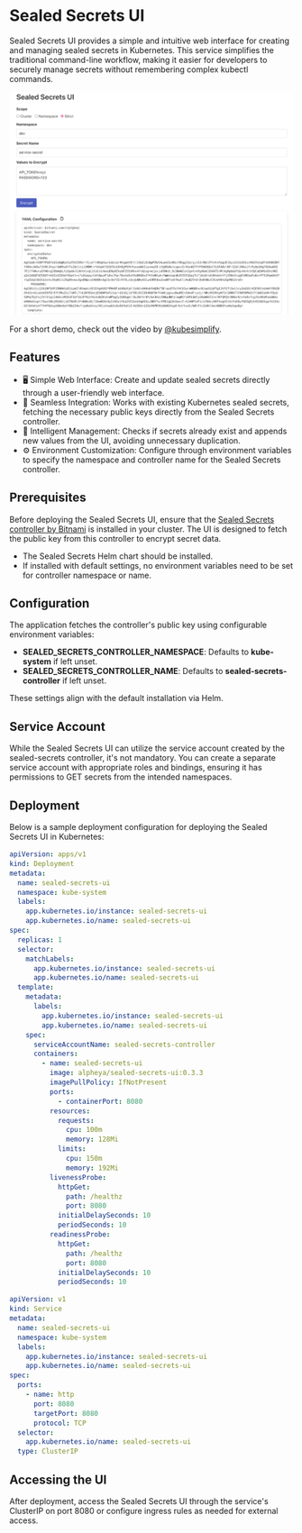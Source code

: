 # Sealed Secrets UI

Sealed Secrets UI provides a simple and intuitive web interface for creating and managing sealed secrets in Kubernetes. This service simplifies the traditional command-line workflow, making it easier for developers to securely manage secrets without remembering complex kubectl commands.

![Sealed Secrets UI](./sealed-secrets-ui.png)

For a short demo, check out the video by [@kubesimplify](https://www.youtube.com/watch?v=E0F4usFauvc).


## Features

- 🖥️  Simple Web Interface: Create and update sealed secrets directly through a user-friendly web interface.
- 🔗 Seamless Integration: Works with existing Kubernetes sealed secrets, fetching the necessary public keys directly from the Sealed Secrets controller.
- 🧠 Intelligent Management: Checks if secrets already exist and appends new values from the UI, avoiding unnecessary duplication.
- ⚙️ Environment Customization: Configure through environment variables to specify the namespace and controller name for the Sealed Secrets controller.

## Prerequisites

Before deploying the Sealed Secrets UI, ensure that the [Sealed Secrets controller by Bitnami](https://github.com/bitnami-labs/sealed-secrets) is installed in your cluster. The UI is designed to fetch the public key from this controller to encrypt secret data.

- The Sealed Secrets Helm chart should be installed.
- If installed with default settings, no environment variables need to be set for controller namespace or name.

## Configuration

The application fetches the controller's public key using configurable environment variables:

- **SEALED_SECRETS_CONTROLLER_NAMESPACE**: Defaults to **kube-system** if left unset.
- **SEALED_SECRETS_CONTROLLER_NAME**: Defaults to **sealed-secrets-controller** if left unset.

These settings align with the default installation via Helm.

## Service Account

While the Sealed Secrets UI can utilize the service account created by the sealed-secrets controller, it's not mandatory. You can create a separate service account with appropriate roles and bindings, ensuring it has permissions to GET secrets from the intended namespaces.

## Deployment

Below is a sample deployment configuration for deploying the Sealed Secrets UI in Kubernetes:

```yaml
apiVersion: apps/v1
kind: Deployment
metadata:
  name: sealed-secrets-ui
  namespace: kube-system
  labels:
    app.kubernetes.io/instance: sealed-secrets-ui
    app.kubernetes.io/name: sealed-secrets-ui
spec:
  replicas: 1
  selector:
    matchLabels:
      app.kubernetes.io/instance: sealed-secrets-ui
      app.kubernetes.io/name: sealed-secrets-ui
  template:
    metadata:
      labels:
        app.kubernetes.io/instance: sealed-secrets-ui
        app.kubernetes.io/name: sealed-secrets-ui
    spec:
      serviceAccountName: sealed-secrets-controller
      containers:
        - name: sealed-secrets-ui
          image: alpheya/sealed-secrets-ui:0.3.3
          imagePullPolicy: IfNotPresent
          ports:
            - containerPort: 8080
          resources:
            requests:
              cpu: 100m
              memory: 128Mi
            limits:
              cpu: 150m
              memory: 192Mi
          livenessProbe:
            httpGet:
              path: /healthz
              port: 8080
            initialDelaySeconds: 10
            periodSeconds: 10
          readinessProbe:
            httpGet:
              path: /healthz
              port: 8080
            initialDelaySeconds: 10
            periodSeconds: 10
```

```yaml
apiVersion: v1
kind: Service
metadata:
  name: sealed-secrets-ui
  namespace: kube-system
  labels:
    app.kubernetes.io/instance: sealed-secrets-ui
    app.kubernetes.io/name: sealed-secrets-ui
spec:
  ports:
    - name: http
      port: 8080
      targetPort: 8080
      protocol: TCP
  selector:
    app.kubernetes.io/name: sealed-secrets-ui
  type: ClusterIP
```

## Accessing the UI

After deployment, access the Sealed Secrets UI through the service's ClusterIP on port 8080 or configure ingress rules as needed for external access.
